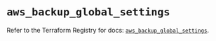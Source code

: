 # `aws_backup_global_settings`

Refer to the Terraform Registry for docs: [`aws_backup_global_settings`](https://registry.terraform.io/providers/hashicorp/aws/5.63.0/docs/resources/backup_global_settings).
